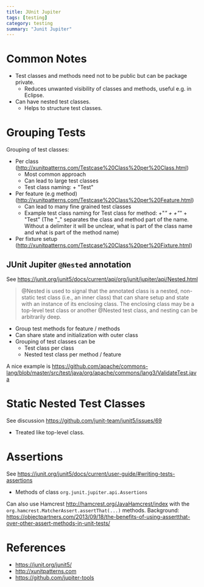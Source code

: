 ```yaml
---
title: JUnit Jupiter
tags: [testing]
category: testing
summary: "Junit Jupiter"
---
```

# Common Notes

* Test classes and methods need not to be public but can be package private.
  * Reduces unwanted visibility of classes and methods, useful e.g. in Eclipse.
* Can have nested test classes.
  * Helps to structure test classes.

# Grouping Tests

Grouping of test classes:

* Per class (<http://xunitpatterns.com/Testcase%20Class%20per%20Class.html>)
  * Most common approach
  * Can lead to large test classes
  * Test class naming: <class to test> + "Test"
* Per feature (e.g method) (<http://xunitpatterns.com/Testcase%20Class%20per%20Feature.html>)
  * Can lead to many fine grained test classes
  * Example test class naming for Test class for method: <class to test> +"_" + <method to test> +"_" + "Test" (The "_" separates 
  the class and method part of the name. Without a delimiter it will be unclear, what is part of the class name and what is 
  part of the method name)
* Per fixture setup (<http://xunitpatterns.com/Testcase%20Class%20per%20Fixture.html>)


## JUnit Jupiter `@Nested` annotation
See <https://junit.org/junit5/docs/current/api/org/junit/jupiter/api/Nested.html>

> @Nested is used to signal that the annotated class is a nested, non-static test class (i.e., an inner class) 
that can share setup and state with an instance of its enclosing class. 
The enclosing class may be a top-level test class or another @Nested test class, and nesting can be arbitrarily deep.

* Group test methods for feature / methods
* Can share state and initialization with outer class
* Grouping of test classes can be
  * Test class per class
  * Nested test class per method / feature

A nice example is <https://github.com/apache/commons-lang/blob/master/src/test/java/org/apache/commons/lang3/ValidateTest.java>

# Static Nested Test Classes

See discussion <https://github.com/junit-team/junit5/issues/69>

* Treated like top-level class.

# Assertions

See <https://junit.org/junit5/docs/current/user-guide/#writing-tests-assertions>

* Methods of class `org.junit.jupiter.api.Assertions`

Can also use Hamcrest <http://hamcrest.org/JavaHamcrest/index> with the `org.hamcrest.MatcherAssert.assertThat(...)` methods.
Background:
<https://objectpartners.com/2013/09/18/the-benefits-of-using-assertthat-over-other-assert-methods-in-unit-tests/>


# References
* <https://junit.org/junit5/>
* <http://xunitpatterns.com>
* <https://github.com/jupiter-tools>